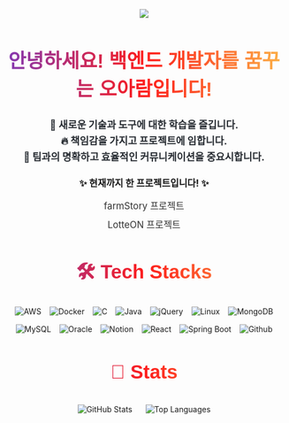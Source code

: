 <div align="center">
    <img src="https://capsule-render.vercel.app/api?type=rect&color=gradient&height=120&section=header&text=Hi!%20I'm%20A_Ram&fontColor=ffffff&fontSize=70&animation=fadeIn" />
</div>

<div align="center" style="margin: 40px 0;">
    <h2 style="background: linear-gradient(90deg, rgba(131,58,180,1) 0%, rgba(253,29,29,1) 50%, rgba(252,176,69,1) 100%); -webkit-background-clip: text; color: transparent; font-size: 2.5em; font-family: 'Arial', sans-serif;">안녕하세요! 백엔드 개발자를 꿈꾸는 오아람입니다!</h2>
     <p style="font-weight: 700; font-size: 18px; color: #282d33; max-width: 600px; margin: 20px auto; line-height: 1.6;">
        🌱 새로운 기술과 도구에 대한 학습을 즐깁니다.<br>
        🔥 책임감을 가지고 프로젝트에 임합니다.<br>
        💬 팀과의 명확하고 효율적인 커뮤니케이션을 중요시합니다.<br>
    </p>
    <p style="font-size: 1.2em; font-weight: bold;">✨ 현재까지 한 프로젝트입니다! ✨</p>
    <div style="text-align: center;">
        <a href="https://github.com/ohaaram/farmStory.git" style="font-size: 1.2em; color: #333; text-decoration: none; margin-bottom: 10px; display: block;">farmStory 프로젝트</a>
        <a href="https://github.com/ohaaram/lotteshop.git" style="font-size: 1.2em; color: #333; text-decoration: none; margin-bottom: 10px; display: block;">LotteON 프로젝트</a>
    </div>
</div>

<div align="center" style="margin: 30px 0;">
    <h2 style="background: linear-gradient(90deg, rgba(131,58,180,1) 0%, rgba(253,29,29,1) 50%, rgba(252,176,69,1) 100%); -webkit-background-clip: text; color: transparent; font-size: 2.5em; font-family: 'Arial', sans-serif;">🛠️ Tech Stacks</h2>
    <div style="display: flex; flex-wrap: wrap; justify-content: center; gap: 15px; margin-top: 20px;">
        <img src="https://img.shields.io/badge/Amazon AWS-232F3E?style=for-the-badge&logo=Amazon AWS&logoColor=white" alt="AWS">
        <img src="https://img.shields.io/badge/Docker-2496ED?style=for-the-badge&logo=Docker&logoColor=white" alt="Docker">
        <img src="https://img.shields.io/badge/C-A8B9CC?style=for-the-badge&logo=C&logoColor=white" alt="C">
        <img src="https://img.shields.io/badge/Java-007396?style=for-the-badge&logo=Java&logoColor=white" alt="Java">
        <img src="https://img.shields.io/badge/jQuery-0769AD?style=for-the-badge&logo=jQuery&logoColor=white" alt="jQuery">
        <img src="https://img.shields.io/badge/Linux-FCC624?style=for-the-badge&logo=Linux&logoColor=white" alt="Linux">
        <img src="https://img.shields.io/badge/MongoDB-47A248?style=for-the-badge&logo=MongoDB&logoColor=white" alt="MongoDB">
        <img src="https://img.shields.io/badge/MySQL-4479A1?style=for-the-badge&logo=MySQL&logoColor=white" alt="MySQL">
        <img src="https://img.shields.io/badge/Oracle-F80000?style=for-the-badge&logo=Oracle&logoColor=white" alt="Oracle">
        <img src="https://img.shields.io/badge/Notion-000000?style=for-the-badge&logo=Notion&logoColor=white" alt="Notion">
        <img src="https://img.shields.io/badge/React-61DAFB?style=for-the-badge&logo=React&logoColor=white" alt="React">
        <img src="https://img.shields.io/badge/Spring Boot-6DB33F?style=for-the-badge&logo=Spring Boot&logoColor=white" alt="Spring Boot">
        <img src="https://img.shields.io/badge/Github-181717?style=for-the-badge&logo=Github&logoColor=white" alt="Github">
    </div>
</div>

<div align="center" style="margin: 30px 0;">
    <h2 style="background: linear-gradient(90deg, rgba(131,58,180,1) 0%, rgba(253,29,29,1) 50%, rgba(252,176,69,1) 100%); -webkit-background-clip: text; color: transparent; font-size: 2.5em; font-family: 'Arial', sans-serif;">🏅 Stats</h2>
    <div>
        <img src="https://github-readme-stats.vercel.app/api?username=ohaaram&bg_color=180,ffffff,00000000&title_color=000000&text_color=000000" alt="GitHub Stats" style="margin: 10px;">
        <img src="https://github-readme-stats.vercel.app/api/top-langs/?username=ohaaram&layout=compact&bg_color=180,ffffff,00000000&title_color=000000&text_color=000000" alt="Top Languages" style="margin: 10px;">
    </div>
</div>
